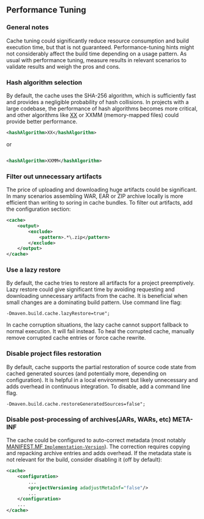 <!---
 Licensed to the Apache Software Foundation (ASF) under one or more
 contributor license agreements.  See the NOTICE file distributed with
 this work for additional information regarding copyright ownership.
 The ASF licenses this file to You under the Apache License, Version 2.0
 (the "License"); you may not use this file except in compliance with
 the License.  You may obtain a copy of the License at

      http://www.apache.org/licenses/LICENSE-2.0

 Unless required by applicable law or agreed to in writing, software
 distributed under the License is distributed on an "AS IS" BASIS,
 WITHOUT WARRANTIES OR CONDITIONS OF ANY KIND, either express or implied.
 See the License for the specific language governing permissions and
 limitations under the License.
-->

## Performance Tuning

### General notes

Cache tuning could significantly reduce resource consumption and build execution time, but that is not guaranteed. Performance-tuning hints might not considerably affect the build time depending on a usage pattern. As usual with performance tuning, measure results in relevant scenarios to validate results and weigh the pros and cons.

### Hash algorithm selection

By default, the cache uses the SHA-256 algorithm, which is sufficiently fast and provides a negligible probability of hash
collisions. In projects with a large codebase, the performance of hash algorithms becomes more critical, and other algorithms like
[XX](https://cyan4973.github.io/xxHash/) or XXMM (memory-mapped files) could provide better performance.

```xml
<hashAlgorithm>XX</hashAlgorithm>
```

or
```xml

<hashAlgorithm>XXMM</hashAlgorithm>
```

### Filter out unnecessary artifacts

The price of uploading and downloading huge artifacts could be significant. In many scenarios assembling WAR,
EAR or ZIP archive locally is more efficient than writing to soring in cache bundles. To filter out artifacts, add the configuration section:

```xml
<cache>
    <output>
        <exclude>
            <pattern>.*\.zip</pattern>
        </exclude>
    </output>
</cache>
```

### Use a lazy restore

By default, the cache tries to restore all artifacts for a project preemptively. Lazy restore could give significant time by avoiding requesting and downloading unnecessary artifacts from the cache.
It is beneficial when small changes are a dominating build pattern. Use command line flag:

```
-Dmaven.build.cache.lazyRestore=true";
```

In cache corruption situations, the lazy cache cannot support fallback to normal execution. It will fail instead. To heal the corrupted cache, manually remove corrupted cache entries or force cache rewrite.

### Disable project files restoration

By default, cache supports the partial restoration of source code state from cached generated sources (and potentially more,
depending on configuration). It is helpful in a local environment but likely unnecessary and adds overhead in continuous integration. To disable, add a command line flag.

```
-Dmaven.build.cache.restoreGeneratedSources=false";
```

### Disable post-processing of archives(JARs, WARs, etc) META-INF

The cache could be configured to auto-correct metadata (most notably [MANIFEST.MF `Implementation-Version`](https://docs.oracle.com/javase/8/docs/technotes/guides/jar/jar.html#Main_Attributes)). The correction requires copying and repacking archive entries and adds overhead. If the metadata state is not relevant for the build, consider disabling it (off by default):

```xml
<cache>
    <configuration>
        ...
        <projectVersioning adadjustMetaInf="false"/>
        ...
    </configuration>
    ...
</cache>
```
